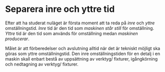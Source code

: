 # Separera inre och yttre tid

Efter att ha studerat nuläget är första moment att ta reda på _inre_ och _yttre_ omställningstid. _Inre_ tid är den tid som _maskinen står still_ för omställning. _Yttre_ tid är den tid som används för omställning medan _maskinen producerar_.

Målet är att förberedelser och avslutning alltid när det är tekniskt möjligt ska göras som yttre omställningstid. Den inre omställningstiden för en detalj i en maskin skall enbart bestå av uppsättning av verktyg/ fixturer, igångkörning och nedtagning av verktyg/ fixturer.
